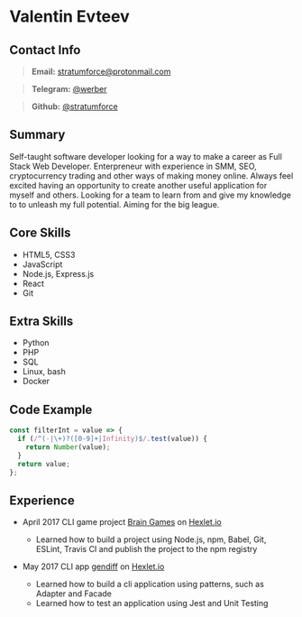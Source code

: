 # Valentin Evteev

## Contact Info

> **Email:** stratumforce@protonmail.com

> **Telegram:** [@werber](https://t.me/werber)

> **Github:** [@stratumforce](https://github.com/stratumforce)

## Summary

Self-taught software developer looking for a way to make a career as Full Stack Web Developer. Enterpreneur with experience in SMM, SEO, cryptocurrency trading and other ways of making money online. Always feel excited having an opportunity to create another useful application for myself and others. Looking for a team to learn from and give my knowledge to to unleash my full potential. Aiming for the big league.

## Core Skills

- HTML5, CSS3
- JavaScript
- Node.js, Express.js
- React
- Git

## Extra Skills

- Python
- PHP
- SQL
- Linux, bash
- Docker

## Code Example

```javascript
const filterInt = value => {
  if (/^(-|\+)?([0-9]+|Infinity)$/.test(value)) {
    return Number(value);
  }
  return value;
};
```

## Experience

- April 2017
  CLI game project [Brain Games](https://github.com/stratumforce/project-lvl1-s95) on [Hexlet.io](https://hexlet.io/)

  - Learned how to build a project using Node.js, npm, Babel, Git, ESLint, Travis CI and publish the project to the npm registry

- May 2017
  CLI app [gendiff](https://github.com/stratumforce/project-lvl2-s96) on [Hexlet.io](https://hexlet.io/)

  - Learned how to build a cli application using patterns, such as Adapter and Facade
  - Learned how to test an application using Jest and Unit Testing
